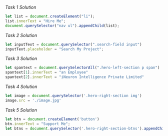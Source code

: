 _Task 1 Solution_


```javascript
let list = document.createElement("li");
list.innerText = "Hire Me"; 
document.querySelector("nav ul").appendChild(list); 
```

_Task 2 Solution_

```javascript
let inputText = document.querySelector(".search-field input")
inputText.placeholder = "Search My Project"; 
```

_Task 3 Solution_

```javascript
let spantext = document.querySelectorAll(".hero-left-section p span")
spantext[1].innerText = "an Employee"
spantext[2].innerText = "iNeuron Intelligence Private Limited"
```

_Task 4 Solution_

```javascript
let image = document.querySelector('.hero-right-section img') 
image.src = './image.jpg'
```

_Task 5 Solution_

```javascript
let btn = document.createElement('button')
btn.innerText = "Support Me";
let btns = document.querySelector('.hero-right-section-btns').appendChild(btn);
```

